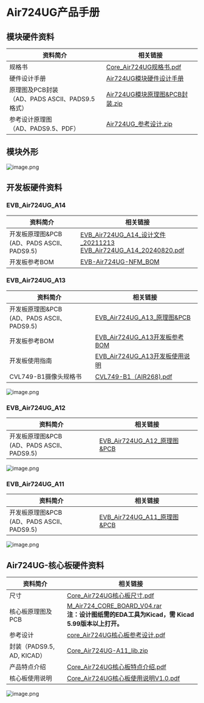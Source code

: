 # Air724UG产品手册

## 模块硬件资料

| 资料简介 | 相关链接 |
| ------- | ------- |
| 规格书| [Core_Air724UG规格书.pdf](https://cdn.openluat-luatcommunity.openluat.com/attachment/20210916162251585_Core_Air724UG规格书.pdf)|
| 硬件设计手册 | [Air724UG模块硬件设计手册](https://doc.openluat.com/article/383/0) |
| 原理图及PCB封装<br>（AD、PADS ASCII、PADS9.5格式）| [Air724UG模块原理图&PCB封装.zip](https://cdn.openluat-luatcommunity.openluat.com/attachment/20201224150449929_Air724UG_Air723UG_%E5%8E%9F%E7%90%86%E5%9B%BEPCB%E5%B0%81%E8%A3%85.zip)|
|  参考设计原理图<br>（AD、PADS9.5、PDF）           |  [Air724UG_参考设计.zip](https://cdn.openluat-luatcommunity.openluat.com/attachment/20210225095151349_Air724UG_Reference_Design_V1.0.zip)|


## 模块外形

![image.png](https://cdn.openluat-luatcommunity.openluat.com/images/20220617135529827_image.png)

## 开发板硬件资料

### EVB_Air724UG_A14

| 资料简介 | 相关链接|
| --- | --- |
| 开发板原理图&PCB<br>(AD、PADS ASCII、PADS9.5)| [EVB_Air724UG_A14_设计文件_20211213](https://cdn.openluat-luatcommunity.openluat.com/attachment/20230523094035766_EVB_Air724UG_A14_设计文件_20211213.rar)<br>[EVB_Air724UG_A14_20240820.pdf](https://cdn.openluat-luatcommunity.openluat.com/attachment/20240820165347223_EVB_Air724UG_A14_20240820.pdf) |
| 开发板参考BOM | [EVB-Air724UG-NFM_BOM](https://cdn.openluat-luatcommunity.openluat.com/attachment/20230523094141113_EVB-Air724UG-NFM_BOM_B_EVB-Air724UG-NFM_A14_V1.1_20211213(Air724UG_NFM).xlsx)|

### EVB_Air724UG_A13

| 资料简介 | 相关链接|
| --- | --- |
| 开发板原理图&PCB<br>(AD、PADS ASCII、PADS9.5)| [EVB_Air724UG_A13_原理图&PCB](https://cdn.openluat-luatcommunity.openluat.com/attachment/20201224143227650_EVB_Air724UG_A13_20200723.zip)|
| 开发板参考BOM | [EVB_Air724UG_A13开发板参考BOM](https://cdn.openluat-luatcommunity.openluat.com/attachment/20200821115320989_EVB_Air724UG_BOM_B_EVB_Air724UG_A13_V1.5_20200810.xlsx) |
| 开发板使用指南 | [EVB_Air724UG_A13开发板使用说明](https://doc.openluat.com/article/2236 "EVB_Air724UG_A13开发板使用说明") |
| CVL749-B1摄像头规格书 |[CVL749-B1（AIR268).pdf](https://cdn.openluat-luatcommunity.openluat.com/attachment/20230201200906850_CVL749-B1(AIR268).pdf)|

![image.png](https://cdn.openluat-luatcommunity.openluat.com/images/20220617112740589_image.png)

### EVB_Air724UG_A12

| 资料简介 | 相关链接|
| --- | --- |
| 开发板原理图&PCB<br>(AD、PADS ASCII、PADS9.5) | [EVB_Air724UG_A12_原理图&PCB](https://cdn.openluat-luatcommunity.openluat.com/attachment/20210107163418415_EVB_Air724UG_A12.zip)|

![image.png](https://cdn.openluat-luatcommunity.openluat.com/images/20220617165533623_image.png)


### EVB_Air724UG_A11

| 资料简介 | 相关链接|
| --- | --- |
| 开发板原理图&PCB<br>(AD、PADS ASCII、PADS9.5)|[EVB_Air724UG_A11_原理图&PCB](https://cdn.openluat-luatcommunity.openluat.com/attachment/20210107162537708_EVB_Air724UG_A11.zip)|

![image.png](https://cdn.openluat-luatcommunity.openluat.com/images/20220617155804642_image.png)


## Air724UG-核心板硬件资料

| 资料简介 | 相关链接|
| --- | --- |
| 尺寸| [Core_Air724UG核心板尺寸.pdf](https://cdn.openluat-luatcommunity.openluat.com/attachment/20211011093636481_Core_Air724UG核心板尺寸.pdf)|
| 核心板原理图及PCB|  [M_Air724_CORE_BOARD_V04.rar](https://cdn.openluat-luatcommunity.openluat.com/attachment/20220425141911219_M_Air724_CORE_BOARD_V04.rar)<br>**注：设计图纸需的EDA工具为Kicad，需 Kicad 5.99版本以上打开。** |
| 参考设计|  [core_Air724UG核心板参考设计.pdf](https://cdn.openluat-luatcommunity.openluat.com/attachment/20210917152159759_core_Air724UG核心板参考设计.pdf)|
|封装（PADS9.5, AD, KICAD）| [Core_Air724UG-A11_lib.zip](https://cdn.openluat-luatcommunity.openluat.com/attachment/20210807140341574_Core_Air724UG-A11_lib.zip)|
|产品特点介绍 | [Core_Air724UG核心板特点介绍.pdf](https://cdn.openluat-luatcommunity.openluat.com/attachment/20210917202958428_Core_Air724UG核心板特点介绍.pdf)  |
|核心板使用说明|[Core_Air724UG核心板使用说明V1.0.pdf](https://cdn.openluat-luatcommunity.openluat.com/attachment/20210807140238026_Core_Air724UG核心板使用说明V1.0.pdf)|


![image.png](https://cdn.openluat-luatcommunity.openluat.com/images/20220617163652220_image.png)